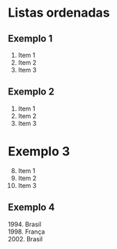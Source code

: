 # Listas ordenadas

## Exemplo 1

1. Item 1
2. Item 2
3. Item 3

## Exemplo 2

1. Item 1
1. Item 2
1. Item 3

# Exemplo 3

8. Item 1
5. Item 2
3. Item 3


## Exemplo 4

1994\. Brasil  
1998\. França  
2002\. Brasil 


  